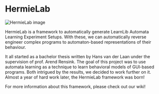 # HermieLab

![HermieLab image](https://imgur.com/da1s9JW.png)

HermieLab is a framework to automatically generate LearnLib Automata Learning Experiment Setups. With these, we can automatically reverse engineer complex programs to automaton-based representations of their behaviour.


It all started as a bachelor thesis written by Hans van der Laan under the supervision of prof. Arend Rensink. The goal of this project was to use automata learning as a technique to learn behavioral models of GUI-based programs. Both intrigued by the results, we decided to work further on it. Almost a year of hard work later, the HermieLab framework was born!

For more information about this framework, please check out our wiki!
